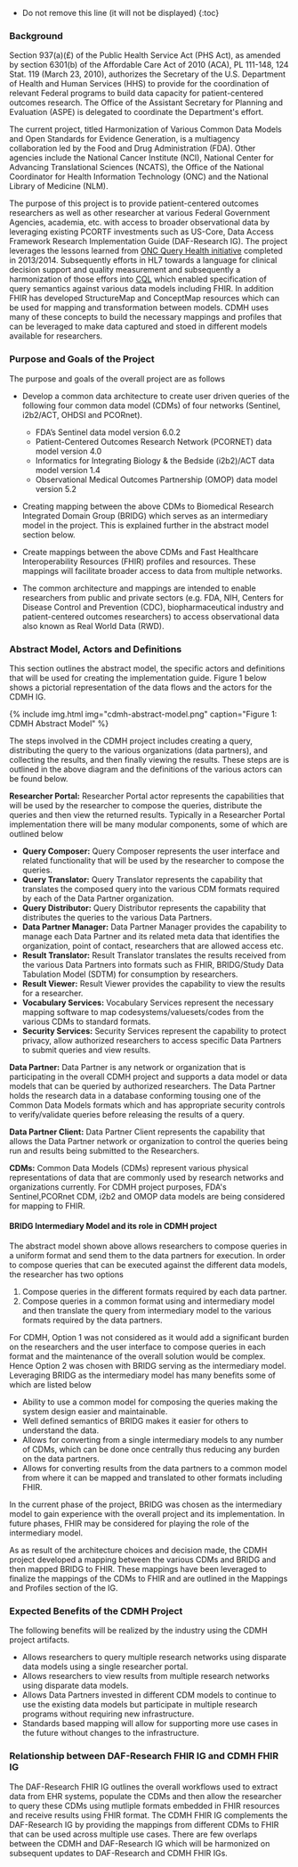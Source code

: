 <!-- TOC  the css styling for this is \pages\assets\css\project.css under 'markdown-toc'-->

* Do not remove this line (it will not be displayed)
{:toc}


<!-- end TOC -->



###  Background

Section 937(a)(£) of the Public Health Service Act (PHS Act), as amended by section 6301(b) of the Affordable Care Act of 2010 (ACA), PL 111-148, 124 Stat. 119 (March 23, 2010), authorizes the Secretary of the U.S. Department of Health and Human Services (HHS) to provide for the coordination of relevant Federal programs to build data capacity for patient-centered outcomes research. The Office of the Assistant Secretary for Planning and Evaluation (ASPE) is delegated to coordinate the Department's effort.

The current project, titled Harmonization of Various Common Data Models and Open Standards for Evidence Generation, is a multiagency collaboration led by the Food and Drug Administration (FDA). Other agencies include the National Cancer Institute (NCI), National Center for Advancing Translational Sciences (NCATS), the Office of the National Coordinator for Health Information Technology (ONC) and the National Library of Medicine (NLM).

The purpose of this project is to provide patient-centered outcomes researchers as well as other researcher at various Federal Government Agencies, academia, etc. with access to broader observational data by leveraging existing PCORTF investments such as US-Core, Data Access Framework Research Implementation Guide (DAF-Research IG). The project leverages the lessons learned from [ONC Query Health initiative](https://www.ncbi.nlm.nih.gov/pubmed/24699371) completed in 2013/2014. Subsequently efforts in HL7 towards a language for clinical decision support and quality measurement and subsequently a harmonization of those effors into [CQL](https://cql.hl7.org/) which enabled specification of query semantics against various data models including FHIR. In addition FHIR has developed StructureMap and ConceptMap resources which can be used for mapping and transformation between models. CDMH uses many of these concepts to build the necessary mappings and profiles that can be leveraged to make data captured and stoed in different models available for researchers.

###  Purpose and Goals of the Project 

The purpose and goals of the overall project are as follows

* Develop a common data architecture to create user driven queries of the following four common data model (CDMs) of four networks (Sentinel, i2b2/ACT, OHDSI and PCORnet).

	- FDA’s Sentinel data model version 6.0.2
	- Patient-Centered Outcomes Research Network (PCORNET) data model version 4.0
	- Informatics for Integrating Biology & the Bedside (i2b2)/ACT data model version 1.4
	- Observational Medical Outcomes Partnership (OMOP) data model version 5.2

* Creating mapping between the above CDMs to Biomedical Research Integrated Domain Group (BRIDG) which serves as an intermediary model in the project. This is explained further in the abstract model section below.
* Create mappings between the above CDMs and Fast Healthcare Interoperability Resources (FHIR) profiles and resources. These mappings will facilitate broader access to data from multiple networks.
* The common architecture and mappings are intended to enable researchers from public and private sectors (e.g. FDA, NIH, Centers for Disease Control and Prevention (CDC), biopharmaceutical industry and patient-centered outcomes researchers) to access observational data also known as Real World Data (RWD).

### Abstract Model, Actors and Definitions

This section outlines the abstract model, the specific actors and definitions that will be used for creating the implementation guide. Figure 1 below shows a pictorial representation of the data flows and the actors for the CDMH IG.

{% include img.html img="cdmh-abstract-model.png" caption="Figure 1: CDMH Abstract Model" %}

The steps involved in the CDMH project includes creating a query, distributing the query to the various organizations (data partners), and collecting the results, and then finally viewing the results. These steps are is outlined in the above diagram and the definitions of the various actors can be found below.

**Researcher Portal:** Researcher Portal actor represents the capabilities that will be used by the researcher to compose the queries, distribute the queries and then view the returned results. Typically in a Researcher Portal implementation there will be many modular components, some of which are outlined below

- **Query Composer:** Query Composer represents the user interface and related functionality that will be used by the researcher to compose the queries. 
- **Query Translator:** Query Translator represents the capability that translates the composed query into the various CDM formats required by each of the Data Partner organization.
- **Query Distributor:** Query Distributor represents the capability that distributes the queries to the various Data Partners.
- **Data Partner Manager:** Data Partner Manager provides the capability to manage each Data Partner and its related meta data that identifies the organization, point of contact, researchers that are allowed access etc.
- **Result Translator:** Result Translator translates the results received from the various Data Partners into formats such as FHIR, BRIDG/Study Data Tabulation Model (SDTM) for consumption by researchers.
- **Result Viewer:** Result Viewer provides the capability to view the results for a researcher. 
- **Vocabulary Services:** Vocabulary Services represent the necessary mapping software to map codesystems/valuesets/codes from the various CDMs to standard formats.
- **Security Services:** Security Services represent the capability to protect privacy, allow authorized researchers to access specific Data Partners to submit queries and view results. 
	
**Data Partner:** Data Partner is any network or organization that is participating in the overall CDMH project and supports a data model or data models that can be queried by authorized researchers. The Data Partner holds the research data in a database conforming tousing one of the Common Data Models formats which and has appropriate security controls to verify/validate queries before releasing the results of a query.

**Data Partner Client:** Data Partner Client represents the capability that allows the Data Partner network or organization to control the queries being run and results being submitted to the Researchers. 

**CDMs:** Common Data Models (CDMs) represent various physical representations of data that are commonly used by research networks and organizations currently. For CDMH project purposes, FDA's Sentinel,PCORnet CDM, i2b2 and OMOP data models are being considered for mapping to FHIR.  

####  BRIDG Intermediary Model and its role in CDMH project

The abstract model shown above allows researchers to compose queries in a uniform format and send them to the data partners for execution. In order to compose queries that can be executed against the different data models, the researcher has two options 
1. Compose queries in the different formats required by each data partner.
2. Compose queries in a common format using and intermediary model and then translate the query from intermediary model to the various formats required by the data partners. 

For CDMH, Option 1 was not considered as it would add a significant burden on the researchers and the user interface to compose queries in each format and the maintenance of the overall solution would be complex. Hence Option 2 was chosen with BRIDG serving as the intermediary model. 
Leveraging BRIDG as the intermediary model has many benefits some of which are listed below
* Ability to use a common model for composing the queries making the system design easier and maintainable.
* Well defined semantics of BRIDG makes it easier for others to understand the data.
* Allows for converting from a single intermediary models to any number of CDMs, which can be done once centrally thus reducing any burden on the data partners. 
* Allows for converting results from the data partners to a common model from where it can be mapped and translated to other formats including FHIR.

In the current phase of the project, BRIDG was chosen as the intermediary model to gain experience with the overall project and its implementation. In future phases, FHIR may be considered for playing the role of the intermediary model.

As as result of the architecture choices and decision made, the CDMH project developed a mapping between the various CDMs and BRIDG and then mapped BRIDG to FHIR. These mappings have been leveraged to finalize the mappings of the CDMs to FHIR and are outlined in the Mappings and Profiles section of the IG.


###  Expected Benefits of the CDMH Project

The following benefits will be realized by the industry using the CDMH project artifacts.

* Allows researchers to query multiple research networks using disparate data models using a single researcher portal.
* Allows researchers to view results from multiple research networks using disparate data models. 
* Allows Data Partners invested in different CDM models to continue to use the existing data models but participate in multiple research programs without requiring new infrastructure.
* Standards based mapping will allow for supporting more use cases in the future without changes to the infrastructure. 

###  Relationship between DAF-Research FHIR IG and CDMH FHIR IG

The DAF-Research FHIR IG outlines the overall workflows used to extract data from EHR systems, populate the CDMs and then allow the researcher to query these CDMs using mutliple formats embedded in FHIR resources and receive results using FHIR format. The CDMH FHIR IG complements the DAF-Research IG by providing the mappings from different CDMs to FHIR that can be used across multiple use cases. There are few overlaps between the CDMH and DAF-Research IG which will be harmonized on subsequent updates to DAF-Research and CDMH FHIR IGs. 


